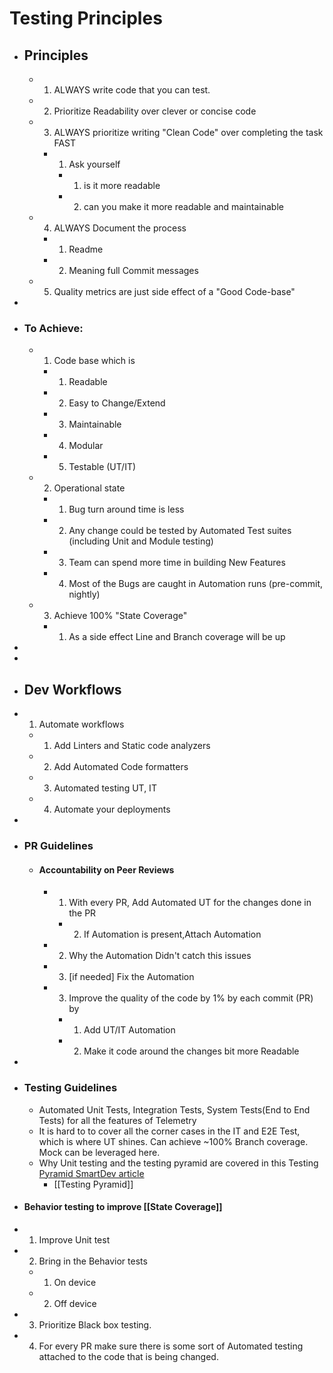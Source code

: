 # Testing Principles
- ## Principles
	- 1. ALWAYS write code that you can test.
	- 2. Prioritize Readability over clever or concise code
	- 3. ALWAYS prioritize writing "Clean Code" over completing the task FAST
		- 1. Ask yourself
			- 1. is it more readable
			- 2. can you make it more readable and maintainable
	- 4. ALWAYS Document the process
		- 1. Readme
		- 2. Meaning full Commit messages
	- 5. Quality metrics are just side effect of a "Good Code-base"
-
- ### To Achieve:
	- 1. Code base which is
		- 1. Readable
		- 2. Easy to Change/Extend
		- 3. Maintainable
		- 4. Modular
		- 5. Testable (UT/IT)
	- 2. Operational state
		- 1. Bug turn around time is less
		- 2. Any change could be tested by Automated Test suites (including Unit and Module testing)
		- 3. Team can spend more time in building New Features
		- 4. Most of the Bugs are caught in Automation runs (pre-commit, nightly)
	- 3. Achieve 100% "State Coverage"
		- 1. As a side effect Line and Branch coverage will be up
-
-
- ## Dev Workflows
- 1. Automate workflows
	- 1. Add Linters and Static code analyzers
	- 2. Add Automated Code formatters
	- 3. Automated testing UT, IT
	- 4. Automate your deployments
-
- ### PR Guidelines
	- #### Accountability on Peer Reviews
		- 1. With every PR, Add Automated UT for the changes done in the PR
			- 2. If Automation is present,Attach Automation
		- 2. Why the Automation Didn't catch this issues
		- 3. [if needed] Fix the Automation
		- 3. Improve the quality of the code by 1% by each commit (PR) by
			- 1. Add UT/IT Automation
			- 2. Make it code around the changes bit more Readable
-
- ### Testing Guidelines
	- Automated Unit Tests, Integration Tests, System Tests(End to End Tests) for all the features of Telemetry
	- It is hard to to cover all the corner cases in the IT and E2E Test, which is where UT shines. Can achieve ~100% Branch coverage. Mock can be leveraged here.
	- Why Unit testing and the testing pyramid are covered in this Testing [Pyramid SmartDev article](https://wiki.cisco.com/display/SMARTDEV/Testing+Pyramid)
		- [[Testing Pyramid]]
- #### Behavior testing to improve [[State Coverage]]
- 1. Improve Unit test
- 2. Bring in the Behavior tests
	- 1. On device
	- 2. Off device
- 3. Prioritize Black box testing.
- 4. For every PR make sure there is some sort of Automated testing attached to the code that is being changed.
